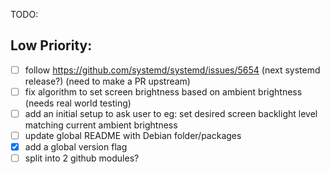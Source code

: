 TODO:

## Low Priority:
- [ ] follow https://github.com/systemd/systemd/issues/5654 (next systemd release?) (need to make a PR upstream)
- [ ] fix algorithm to set screen brightness based on ambient brightness (needs real world testing)
- [ ] add an initial setup to ask user to eg: set desired screen backlight level matching current ambient brightness
- [ ] update global README with Debian folder/packages
- [x] add a global version flag
- [ ] split into 2 github modules?
